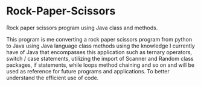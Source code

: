 # Rock-Paper-Scissors
Rock paper scissors program using Java class and methods.

This program is me converting a rock paper scissors program from python
to Java using Java language class methods using the knowledge I currently have of Java
that encompasses this application such as ternary operators, switch / case statements,
utilizing the import of Scanner and Random class packages, if statements, while loops
method chaining and so on and will be used as reference for future programs and applications.
To better understand the efficient use of code.
